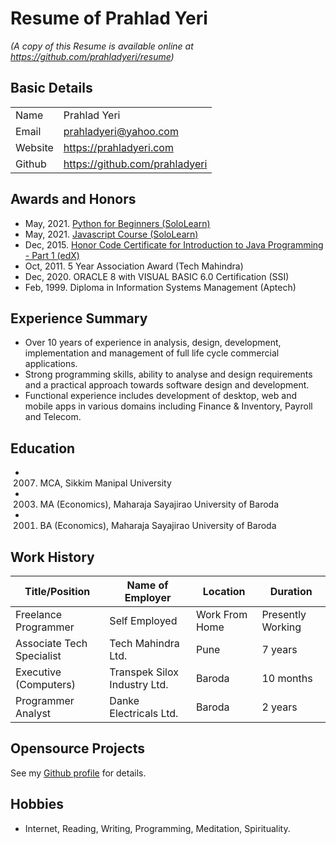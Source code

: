 # Resume of Prahlad Yeri

*(A copy of this Resume is available online at <https://github.com/prahladyeri/resume>)*

## Basic Details

|  |   |
|----------| ------------------|
| Name | Prahlad Yeri |
| Email | <prahladyeri@yahoo.com> |
| Website | <https://prahladyeri.com> |
| Github | <https://github.com/prahladyeri> |

## Awards and Honors

- May, 2021. [Python for Beginners (SoloLearn)](https://www.sololearn.com/certificates/course/en/21739645/1157/landscape/png)
- May, 2021. [Javascript Course (SoloLearn)](https://www.sololearn.com/certificates/course/en/21739645/1024/landscape/png)
- Dec, 2015. [Honor Code Certificate for Introduction to Java Programming - Part 1 (edX)](https://verify.edx.org/cert/acca6fde9681439b84e9d99c71080c0c)
- Oct, 2011. 5 Year Association Award (Tech Mahindra)
- Dec, 2020. ORACLE 8 with VISUAL BASIC 6.0 Certification (SSI)
- Feb, 1999. Diploma in Information Systems Management (Aptech)

## Experience Summary

- Over 10 years of experience in analysis, design, development, implementation and management of full life cycle commercial applications. 
- Strong programming skills, ability to analyse and design requirements and a practical approach towards software design and development.
- Functional experience includes development of desktop, web and mobile apps in various domains including Finance & Inventory, Payroll and Telecom.

## Education

- 2007. MCA, Sikkim Manipal University
- 2003. MA (Economics), Maharaja Sayajirao University of Baroda
- 2001. BA (Economics), Maharaja Sayajirao University of Baroda

## Work History

| Title/Position             | Name of Employer				    | Location	  	 | Duration		 	 |
|----------------------------|----------------------------------|----------------|-------------------| 
| Freelance Programmer     	 | Self Employed            		| Work From Home | Presently Working |
| Associate Tech Specialist  | Tech Mahindra Ltd.				| Pune           | 7 years			 |
| Executive (Computers)      | Transpek Silox Industry Ltd.		| Baroda         | 10 months		 |
| Programmer Analyst         | Danke Electricals Ltd.	 		| Baroda         | 2 years			 |

## Opensource Projects

See my [Github profile](https://github.com/prahladyeri/) for details.

## Hobbies

- Internet, Reading, Writing, Programming, Meditation, Spirituality.